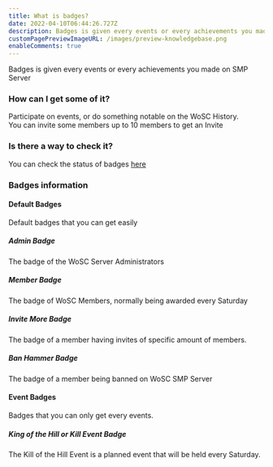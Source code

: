 ```yaml
---
title: What is badges?
date: 2022-04-10T06:44:26.727Z
description: Badges is given every events or every achievements you made on SMP Server
customPagePreviewImageURL: /images/preview-knowledgebase.png
enableComments: true
---
```

Badges is given every events or every achievements you made on SMP Server

### How can I get some of it?

Participate on events, or do something notable on the WoSC History.\
You can invite some members up to 10 members to get an Invite

### Is there a way to check it?

You can check the status of badges [here](https://worldofsteelcraft.tk/badge)

### Badges information

#### Default Badges

Default badges that you can get easily

##### Admin Badge

The badge of the WoSC Server Administrators

##### Member Badge

The badge of WoSC Members, normally being awarded every Saturday

##### Invite More Badge

The badge of a member having invites of specific amount of members.

##### Ban Hammer Badge

The badge of a member being banned on WoSC SMP Server

#### Event Badges

Badges that you can only get every events. 

##### King of the Hill or Kill Event Badge

The Kill of the Hill Event is a planned event that will be held every Saturday.